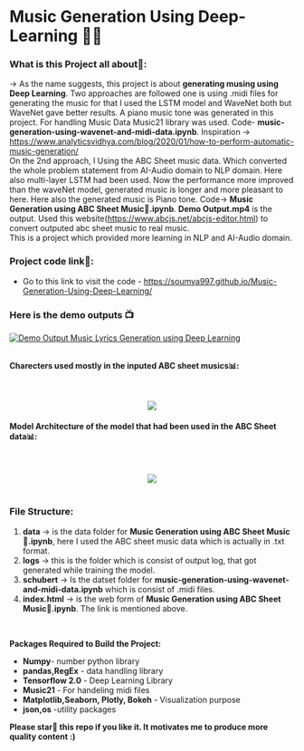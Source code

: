 # Music Generation Using Deep-Learning 🎵🎶
### What is this Project all about🤔:
-> As the name suggests, this project is about **generating musing using Deep Learning**. Two approaches are followed one is using .midi files for generating the music for that I used the LSTM model and WaveNet both but WaveNet gave better results. A piano music tone was generated in this project. For handling Music Data Music21 library was used. Code-  **music-generation-using-wavenet-and-midi-data.ipynb**. Inspiration -> https://www.analyticsvidhya.com/blog/2020/01/how-to-perform-automatic-music-generation/
<br>
On the 2nd approach, I Using the ABC Sheet music data. Which converted the whole problem statement from AI-Audio domain to NLP domain. Here also multi-layer LSTM had been used. Now the performance more improved than the waveNet model, generated music is longer and more pleasant to here. Here also the generated music is Piano tone. Code-> **Music Generation using ABC Sheet Music🎹.ipynb**. **Demo Output.mp4** is the output. Used this website(https://www.abcjs.net/abcjs-editor.html) to convert outputed abc sheet music to real music.
<br>
This is a project which provided more learning in NLP and AI-Audio domain.

### Project code link🔗:
- Go to this link to visit the code - https://soumya997.github.io/Music-Generation-Using-Deep-Learning/

### **Here is the demo outputs 📺**
[![Demo Output Music Lyrics Generation using Deep Learning
](https://yt-embed.herokuapp.com/embed?v=9vQPwuaiSL4)](https://youtu.be/9vQPwuaiSL4 "Demo Output Music Lyrics Generation using Deep Learning
")
<br>
<br>

**Charecters used mostly in the inputed ABC sheet musics📊:**

<br>
<br>
<div style="text-align:center"><img src="https://i.imgur.com/Jj1GOtq.png" /></div>

#### Model Architecture of the model that had been used in the ABC Sheet data📊:

<br>
<br>
<div style="text-align:center"><img src="https://i.imgur.com/wGKTpvp.png" /></div>

<br>

### File Structure:
1. **data** -> is the data folder for  **Music Generation using ABC Sheet Music🎹.ipynb**, here I used the ABC sheet music data which is actually in .txt format. 
2. **logs** -> this is the folder which is consist of output log, that got generated while training the model.
3. **schubert** -> Is the datset folder for **music-generation-using-wavenet-and-midi-data.ipynb** which is consist of .midi files.
4. **index.html** -> is the web form of  **Music Generation using ABC Sheet Music🎹.ipynb**. The link is mentioned above.
<br>

**Packages Required to Build the Project:**

- **Numpy**- number python library
- **pandas,RegEx** - data handling library
- **Tensorflow 2.0** - Deep Learning Library
- **Music21** - For handeling midi files
- **Matplotlib,Seaborn, Plotly, Bokeh** - Visualization purpose
- **json,os** -utility packages

**Please star🌟 this repo if you like it. It motivates me to produce more quality content :)**
